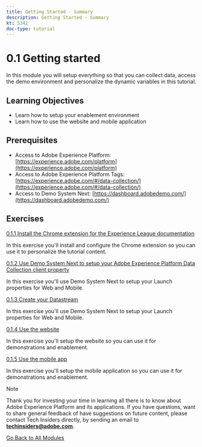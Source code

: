 ```yaml
---
title: Getting Started - Summary
description: Getting Started - Summary
kt: 5342
doc-type: tutorial
---
```

# 0.1 Getting started

In this module you will setup everything so that you can collect data, access the demo environment and personalize the dynamic variables in this tutorial.

## Learning Objectives

- Learn how to setup your enablement environment
- Learn how to use the website and mobile application

## Prerequisites

- Access to Adobe Experience Platform: [https://experience.adobe.com/platform](https://experience.adobe.com/platform)
- Access to Adobe Experience Platform Tags: [https://experience.adobe.com/#/data-collection/](https://experience.adobe.com/#/data-collection/)
- Access to Demo System Next: [https://dashboard.adobedemo.com/](https://dashboard.adobedemo.com/)

## Exercises

[0.1.1 Install the Chrome extension for the Experience League documentation](./ex1.md)

In this exercise you'll install and configure the Chrome extension so you can use it to personalize the tutorial content.

[0.1.2 Use Demo System Next to setup your Adobe Experience Platform Data Collection client property](./ex2.md)

In this exercise you'll use Demo System Next to setup your Launch properties for Web and Mobile.

[0.1.3 Create your Datastream](./ex3.md)

In this exercise you'll use Demo System Next to setup your Launch properties for Web and Mobile.

[0.1.4 Use the website](./ex4.md)

In this exercise you'll setup the website so you can use it for demonstrations and enablement.

[0.1.5 Use the mobile app](./ex5.md)

In this exercise you'll setup the mobile application so you can use it for demonstrations and enablement.

>[!NOTE]
>
>Thank you for investing your time in learning all there is to know about Adobe Experience Platform and its applications. If you have questions, want to share general feedback of have suggestions on future content, please contact Tech Insiders directly, by sending an email to **techinsiders@adobe.com**.

[Go Back to All Modules](../../../overview.md)
